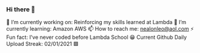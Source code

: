 ### Hi there 👋

🔭 I’m currently working on: Reinforcing my skills learned at Lambda
🌱 I’m currently learning: Amazon AWS
📫 How to reach me: nealonleo@aol.com
⚡ Fun fact: I've never coded before Lambda School
😁 Current Github Daily Upload Streak: 02/01/2021 🟩

